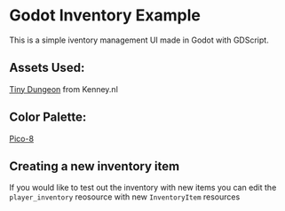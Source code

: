 # Godot Inventory Example

This is a simple iventory management UI made in Godot with GDScript. 

## Assets Used:
[Tiny Dungeon](https://kenney.nl/assets/tiny-dungeon) from Kenney.nl


## Color Palette:
[Pico-8](https://lospec.com/palette-list/pico-8)


## Creating a new inventory item
If you would like to test out the inventory with new items you can edit the `player_inventory` reosource with new `InventoryItem` resources
